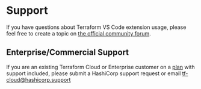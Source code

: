 # Support

If you have questions about Terraform VS Code extension usage, please feel free to create a topic on [the official community forum](https://discuss.hashicorp.com/c/terraform-core/terraform-editor-integrations/).

## Enterprise/Commercial Support

If you are an existing Terraform Cloud or Enterprise customer on a [plan](https://www.hashicorp.com/products/terraform/pricing) with support included, please submit a HashiCorp support request or email tf-cloud@hashicorp.support
